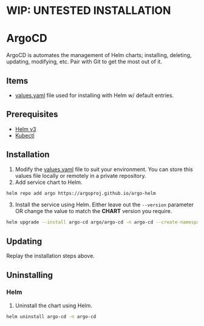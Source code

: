 # WIP: UNTESTED INSTALLATION
# ArgoCD
ArgoCD is automates the management of Helm charts; installing, deleting, updating, modifying, etc. Pair with Git to get the most out of it.

## Items
* [values.yaml](values.yaml) file used for installing with Helm w/ default entries.

## Prerequisites
* [Helm v3](https://helm.sh/docs/intro/install/)
* [Kubectl](https://kubernetes.io/docs/tasks/tools/#kubectl)

## Installation
1. Modify the [values.yaml](values.yaml) file to suit your environment. You can store this values file locally or remotely in a private repository.
2. Add service chart to Helm.
```bash
helm repo add argo https://argoproj.github.io/argo-helm
```
3. Install the service using Helm. Either leave out the `--version` parameter OR change the value to match the **CHART** version you require.
```bash
helm upgrade --install argo-cd argo/argo-cd -n argo-cd --create-namespace -f values.yaml --version=7.4.5 --atomic
```

## Updating
Replay the installation steps above.

## Uninstalling
### Helm
1. Uninstall the chart using Helm.
```bash
helm uninstall argo-cd -n argo-cd
```